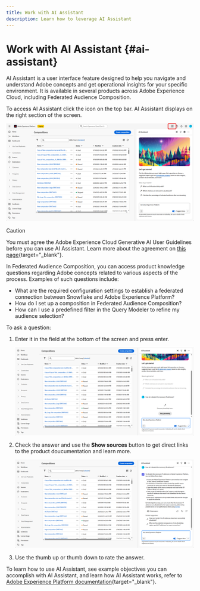 ```yaml
---
title: Work with AI Assistant
description: Learn how to leverage AI Assistant
---
```

# Work with AI Assistant {#ai-assistant}

AI Assistant is a user interface feature designed to help you navigate and understand Adobe concepts and get operational insights for your specific environment. It is available in several products across Adobe Experience Cloud, including Federated Audience Composition.

To access AI Assistant click the icon on the top bar. AI Assistant displays on the right section of the screen.

![](assets/do-not-localize/ai-assistant-open.png)


>[!CAUTION]
>
>You must agree the Adobe Experience Cloud Generative AI User Guidelines before you can use AI Assistant. Learn more about the agreement on [this page](https://experienceleague.adobe.com/en/docs/experience-platform/ai-assistant/home){target="_blank"}.

In Federated Audience Composition, you can access product knowledge questions regarding Adobe concepts related to various aspects of the process. Examples of such questions include:

* What are the required configuration settings to establish a federated connection between Snowflake and Adobe Experience Platform?
* How do I set up a composition in Federated Audience Composition?
* How can I use a predefined filter in the Query Modeler to refine my audience selection?

To ask a question:

1. Enter it in the field at the bottom of the screen and press enter.

    ![](assets/do-not-localize/ai-assistant-ask.png)

1. Check the answer and use the **Show sources** button to get direct links to the product doucumentation and learn more.

    ![](assets/do-not-localize/ai-assistant-answer.png)

1. Use the thumb up or thumb down to rate the answer.

To learn how to use AI Assistant, see example objectives you can accomplish with AI Assistant, and learn how AI Assistant works, refer to [Adobe Experience Platform documentation](https://experienceleague.adobe.com/en/docs/experience-platform/ai-assistant/home){target="_blank"}.
